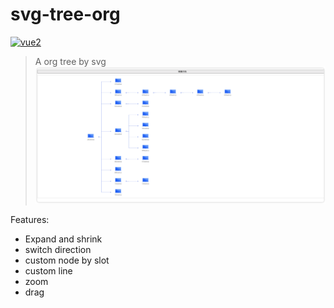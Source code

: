 # svg-tree-org
[![vue2](https://img.shields.io/badge/vue-2.x-brightgreen.svg)](https://vuejs.org/)

> A org tree by svg
![tree](./screenshot.png "Magic Gardens")

Features:
+ Expand and shrink
+ switch direction
+ custom node by slot
+ custom line
+ zoom
+ drag